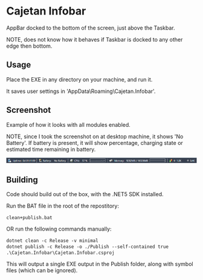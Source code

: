 # Cajetan Infobar
AppBar docked to the bottom of the screen, just above the Taskbar. 

NOTE, does not know how it behaves if Taskbar is docked to any other edge then bottom.

## Usage
Place the EXE in any directory on your machine, and run it.

It saves user settings in 'AppData\Roaming\Cajetan.Infobar'.

## Screenshot
Example of how it looks with all modules enabled. 

NOTE, since I took the screenshot on at desktop machine, it shows 'No Battery'. 
If battery is present, it will show percentage, charging state or estimated time remaining in battery.

![Cajetan Infobar - Screenshot](https://github.com/reptail/Cajetan.Infobar/raw/master/Images/InfobarScreenshot.png "Cajetan Infobar - Screenshot")

## Building
Code should build out of the box, with the .NET5 SDK installed.

Run the BAT file in the root of the repostitory:

```
clean+publish.bat
```
OR run the following commands manually:
```
dotnet clean -c Release -v minimal
dotnet publish -c Release -o ./Publish --self-contained true .\Cajetan.Infobar\Cajetan.Infobar.csproj
```

This will output a single EXE output in the Publish folder, along with symbol files (which can be ignored).